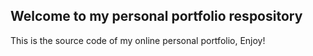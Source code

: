 ## Welcome to my personal portfolio respository 

This is the source code of my online personal portfolio, Enjoy!
